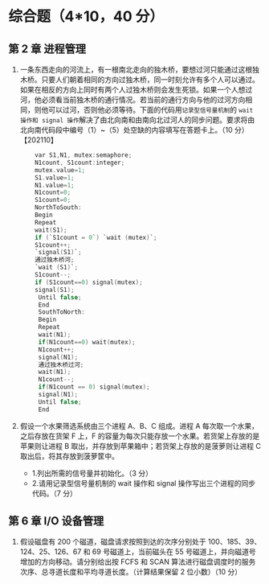 # 综合题（4\*10，40 分）

## 第 2 章 进程管理

1. 一条东西走向的河流上，有一根南北走向的独木桥，要想过河只能通过这根独木桥。只要人们朝着相同的方向过独木桥，同一时刻允许有多个人可以通过。如果在相反的方向上同时有两个人过独木桥则会发生死锁。如果一个人想过河，他必须看当前独木桥的通行情况。若当前的通行方向与他的过河方向相同，则他可以过河，否则他必须等待。下面的代码用`记录型信号量机制`的 `wait 操作和 signal 操作`解决了由北向南和由南向北过河人的同步问题。要求将由北向南代码段中编号（1）~（5）处空缺的内容填写在答题卡上。（10 分）【202110】

   ```c
       var S1,N1, mutex:semaphore;
       N1count, S1count:integer;
       mutex.value=1;
       S1.value=1;
       N1.value=1;
       N1count=0;
       S1count=0;
       NorthToSouth:
       Begin
       Repeat
       wait(S1);
       if (`S1count = 0`) `wait (mutex)`;
       S1count++;
       `signal(S1)`;
       通过独木桥河;
       `wait (S1)`;
       S1count--;
       if (S1count==0) signal(mutex);
       signal(S1);
        Until false;
        End
        SouthToNorth:
        Begin
        Repeat
        wait(N1);
        if(N1count==0) wait(mutex);
        N1count++;
        signal(N1);
        通过独木桥过河;
        wait(N1);
        N1count--;
        if(N1count == 0) signal(mutex);
        signal(N1);
        Until false;
        End
   ```

2. 假设一个水果筛选系统由三个进程 A、B、C 组成。进程 A 每次取一个水果，之后存放在货架 F 上，F 的容量为每次只能存放一个水果。若货架上存放的是苹果则让进程 B 取出，并存放到苹果箱中；若货架上存放的是菠萝则让进程 C 取出后，将其存放到菠萝筐中。
   - 1.列出所需的信号量并初始化。（3 分）
   - 2.请用记录型信号量机制的 wait 操作和 signal 操作写出三个进程的同步代码。（7 分）

## 第 6 章 I/O 设备管理

1. 假设磁盘有 200 个磁道，磁盘请求按照到达的次序分别处于 100、185、39、124、25、126、67 和 69 号磁道上，当前磁头在 55 号磁道上，并向磁道号增加的方向移动。请分别给出按 FCFS 和 SCAN 算法进行磁盘调度时的服务次序、总寻道长度和平均寻道长度。（计算结果保留 2 位小数）（10 分）
